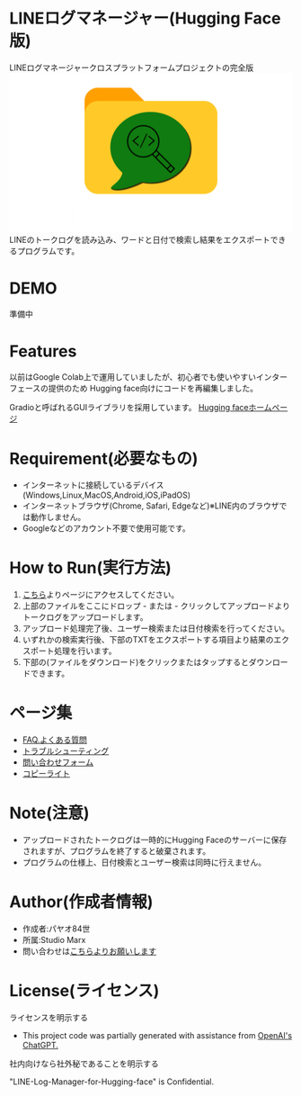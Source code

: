 # LINEログマネージャー(Hugging Face版)
LINEログマネージャークロスプラットフォームプロジェクトの完全版
![image](https://github.com/X1288664/LINE-Log-Manager-for-Hugging-face/blob/Used-Files/Logo-name.png)
LINEのトークログを読み込み、ワードと日付で検索し結果をエクスポートできるプログラムです。
# DEMO
準備中
# Features
以前はGoogle Colab上で運用していましたが、初心者でも使いやすいインターフェースの提供のため
Hugging face向けにコードを再編集しました。

Gradioと呼ばれるGUIライブラリを採用しています。
[Hugging faceホームページ](https://huggingface.co/)
# Requirement(必要なもの)
* インターネットに接続しているデバイス(Windows,Linux,MacOS,Android,iOS,iPadOS)
* インターネットブラウザ(Chrome, Safari, Edgeなど)※LINE内のブラウザでは動作しません。
* Googleなどのアカウント不要で使用可能です。
# How to Run(実行方法)
1. [こちら](https://huggingface.co/spaces/SPARC64/HERMES-XP-2025)よりページにアクセスしてください。
2. 上部のファイルをここにドロップ - または - クリックしてアップロードよりトークログをアップロードします。
3. アップロード処理完了後、ユーザー検索または日付検索を行ってください。
4. いずれかの検索実行後、下部のTXTをエクスポートする項目より結果のエクスポート処理を行います。
5. 下部の(ファイルをダウンロード)をクリックまたはタップするとダウンロードできます。
# ページ集
* [FAQ.よくある質問](https://github.com/X1288664/LINE-Log-Manager-for-Hugging-face/blob/Q%26A/README.md)
* [トラブルシューティング](https://github.com/X1288664/LINE-Log-Manager-for-Hugging-face/blob/troubleshooting/README.md)
* [問い合わせフォーム](https://forms.gle/mAUj1CdhufHFbiWs7)
* [コピーライト](https://github.com/X1288664/LINE-Log-Manager-for-Hugging-face/blob/copyright/README.md)

# Note(注意)
* アップロードされたトークログは一時的にHugging Faceのサーバーに保存されますが、プログラムを終了すると破棄されます。
* プログラムの仕様上、日付検索とユーザー検索は同時に行えません。

# Author(作成者情報)

* 作成者:パヤオ84世
* 所属:Studio Marx
* 問い合わせは[こちらよりお願いします](https://forms.gle/cQrvEu6Q4q94MjCSA)

# License(ライセンス)
ライセンスを明示する

* This project code was partially generated with assistance from [OpenAI's ChatGPT.](https://chatgpt.com/)

社内向けなら社外秘であることを明示する

"LINE-Log-Manager-for-Hugging-face" is Confidential.

